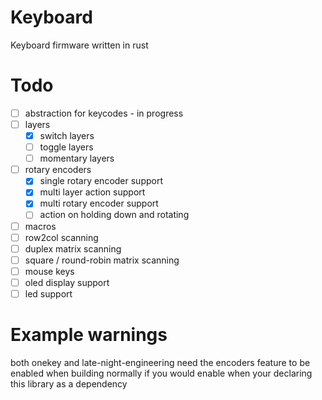 # Keyboard
Keyboard firmware written in rust 

# Todo
- [ ] abstraction for keycodes - in progress
- [ ] layers
    - [x] switch layers
    - [ ] toggle layers
    - [ ] momentary layers
- [ ] rotary encoders
    - [x] single rotary encoder support
    - [x] multi layer action support
    - [x] multi rotary encoder support
    - [ ] action on holding down and rotating
- [ ] macros
- [ ] row2col scanning
- [ ] duplex matrix scanning
- [ ] square / round-robin matrix scanning
- [ ] mouse keys
- [ ] oled display support
- [ ] led support

# Example warnings
both onekey and late-night-engineering need the encoders feature to be enabled when building
normally if you would enable when your declaring this library as a dependency
